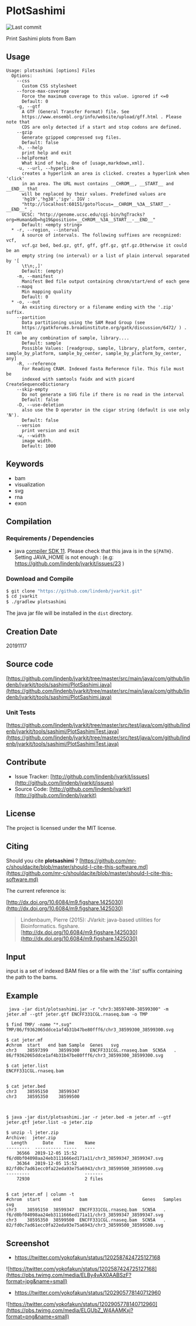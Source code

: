 # PlotSashimi

![Last commit](https://img.shields.io/github/last-commit/lindenb/jvarkit.png)

Print Sashimi plots from Bam


## Usage

```
Usage: plotsashimi [options] Files
  Options:
    --css
      Custom CSS stylesheet
    --force-max-coverage
      Force the maximum coverage to this value. ignored if <=0
      Default: 0
    -g, --gtf
      A GTF (General Transfer Format) file. See 
      https://www.ensembl.org/info/website/upload/gff.html . Please note that 
      CDS are only detected if a start and stop codons are defined.
    --gzip
      Generate gzipped compressed svg files.
      Default: false
    -h, --help
      print help and exit
    --helpFormat
      What kind of help. One of [usage,markdown,xml].
    -u, --url, --hyperlink
      creates a hyperlink an area is clicked. creates a hyperlink when 'click' 
      in an area. The URL must contains __CHROM__, __START__ and __END__ that 
      will be replaced by their values. Predefined values are 
      'hg19','hg38','igv'. IGV : 
      "http://localhost:60151/goto?locus=__CHROM__%3A__START__-__END__" , 
      UCSC: "http://genome.ucsc.edu/cgi-bin/hgTracks?org=Human&db=hg19&position=__CHROM__%3A__START__-__END__"
      Default: <empty string>
  * -r, --region, --interval
      A source of intervals. The following suffixes are recognized: vcf, 
      vcf.gz bed, bed.gz, gtf, gff, gff.gz, gtf.gz.Otherwise it could be an 
      empty string (no interval) or a list of plain interval separated by '[ 
      \t\n;,]' 
      Default: (empty)
    -m, --manifest
      Manifest Bed file output containing chrom/start/end of each gene
    --mapq
      Min mapping quality
      Default: 0
  * -o, --out
      An existing directory or a filename ending with the '.zip' suffix.
    --partition
      Data partitioning using the SAM Read Group (see 
      https://gatkforums.broadinstitute.org/gatk/discussion/6472/ ) . It can 
      be any combination of sample, library....
      Default: sample
      Possible Values: [readgroup, sample, library, platform, center, sample_by_platform, sample_by_center, sample_by_platform_by_center, any]
    -R, --reference
      For Reading CRAM. Indexed fasta Reference file. This file must be 
      indexed with samtools faidx and with picard CreateSequenceDictionary
    --skip-empty
      Do not generate a SVG file if there is no read in the interval
      Default: false
    -D, --use-deletion
      also use the D operator in the cigar string (default is use only 'N').
      Default: false
    --version
      print version and exit
    -w, --width
      image width.
      Default: 1000

```


## Keywords

 * bam
 * visualization
 * svg
 * rna
 * exon


## Compilation

### Requirements / Dependencies

* java [compiler SDK 11](https://jdk.java.net/11/). Please check that this java is in the `${PATH}`. Setting JAVA_HOME is not enough : (e.g: https://github.com/lindenb/jvarkit/issues/23 )


### Download and Compile

```bash
$ git clone "https://github.com/lindenb/jvarkit.git"
$ cd jvarkit
$ ./gradlew plotsashimi
```

The java jar file will be installed in the `dist` directory.


## Creation Date

20191117

## Source code 

[https://github.com/lindenb/jvarkit/tree/master/src/main/java/com/github/lindenb/jvarkit/tools/sashimi/PlotSashimi.java](https://github.com/lindenb/jvarkit/tree/master/src/main/java/com/github/lindenb/jvarkit/tools/sashimi/PlotSashimi.java)

### Unit Tests

[https://github.com/lindenb/jvarkit/tree/master/src/test/java/com/github/lindenb/jvarkit/tools/sashimi/PlotSashimiTest.java](https://github.com/lindenb/jvarkit/tree/master/src/test/java/com/github/lindenb/jvarkit/tools/sashimi/PlotSashimiTest.java)


## Contribute

- Issue Tracker: [http://github.com/lindenb/jvarkit/issues](http://github.com/lindenb/jvarkit/issues)
- Source Code: [http://github.com/lindenb/jvarkit](http://github.com/lindenb/jvarkit)

## License

The project is licensed under the MIT license.

## Citing

Should you cite **plotsashimi** ? [https://github.com/mr-c/shouldacite/blob/master/should-I-cite-this-software.md](https://github.com/mr-c/shouldacite/blob/master/should-I-cite-this-software.md)

The current reference is:

[http://dx.doi.org/10.6084/m9.figshare.1425030](http://dx.doi.org/10.6084/m9.figshare.1425030)

> Lindenbaum, Pierre (2015): JVarkit: java-based utilities for Bioinformatics. figshare.
> [http://dx.doi.org/10.6084/m9.figshare.1425030](http://dx.doi.org/10.6084/m9.figshare.1425030)


## Input

input is a set of indexed BAM files or a file with the '.list' suffix containing the path to the bams.

## Example

```
 java -jar dist/plotsashimi.jar -r "chr3:38597400-38599300" -m jeter.mf --gtf jeter.gtf ENCFF331CGL.rnaseq.bam -o TMP

$ find TMP/ -name "*.svg"
TMP/86/f9362065ddce1af4b31b47be80fff6/chr3_38599300_38599300.svg

$ cat jeter.mf 
#chrom	start	end	bam	Sample	Genes	svg
chr3	38597399	38599300	ENCFF331CGL.rnaseq.bam	SCN5A	.	86/f9362065ddce1af4b31b47be80fff6/chr3_38599300_38599300.svg

```


```
$ cat jeter.list
ENCFF331CGL.rnaseq.bam


$ cat jeter.bed 
chr3	38595150	38599347
chr3	38595350	38599500



$ java -jar dist/plotsashimi.jar -r jeter.bed -m jeter.mf --gtf jeter.gtf jeter.list -o jeter.zip

$ unzip -l jeter.zip 
Archive:  jeter.zip
  Length      Date    Time    Name
---------  ---------- -----   ----
    36566  2019-12-05 15:52   f6/d0bf04098aa24eb3111666ed171a11/chr3_38599347_38599347.svg
    36364  2019-12-05 15:52   82/fd0c7ad61ecc0fa22eda93e75a6943/chr3_38599500_38599500.svg
---------                     -------
    72930                     2 files


$ cat jeter.mf | column -t
#chrom  start     end       bam                     Genes   Samples  svg
chr3    38595150  38599347  ENCFF331CGL.rnaseq.bam  SCN5A   .        f6/d0bf04098aa24eb3111666ed171a11/chr3_38599347_38599347.svg
chr3    38595350  38599500  ENCFF331CGL.rnaseq.bam  SCN5A   .        82/fd0c7ad61ecc0fa22eda93e75a6943/chr3_38599500_38599500.svg

```


## Screenshot

* https://twitter.com/yokofakun/status/1202587424725127168

![https://twitter.com/yokofakun/status/1202587424725127168](https://pbs.twimg.com/media/ELBy4vAX0AABSzF?format=jpg&name=small)

* https://twitter.com/yokofakun/status/1202905778140712960

![https://twitter.com/yokofakun/status/1202905778140712960](https://pbs.twimg.com/media/ELGUbZ_W4AAMKxj?format=png&name=small)


